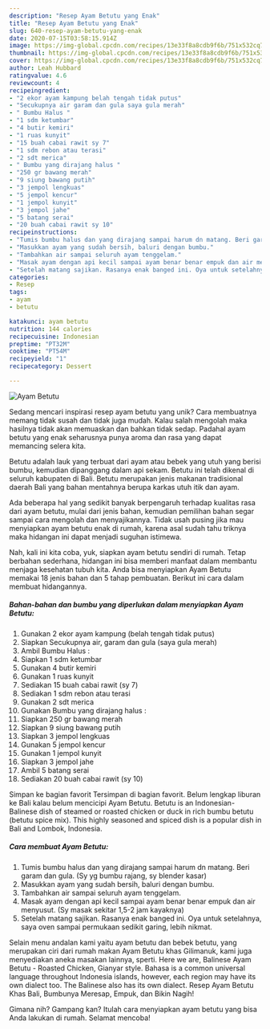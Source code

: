 ```yaml
---
description: "Resep Ayam Betutu yang Enak"
title: "Resep Ayam Betutu yang Enak"
slug: 640-resep-ayam-betutu-yang-enak
date: 2020-07-15T03:58:15.914Z
image: https://img-global.cpcdn.com/recipes/13e33f8a8cdb9f6b/751x532cq70/ayam-betutu-foto-resep-utama.jpg
thumbnail: https://img-global.cpcdn.com/recipes/13e33f8a8cdb9f6b/751x532cq70/ayam-betutu-foto-resep-utama.jpg
cover: https://img-global.cpcdn.com/recipes/13e33f8a8cdb9f6b/751x532cq70/ayam-betutu-foto-resep-utama.jpg
author: Leah Hubbard
ratingvalue: 4.6
reviewcount: 4
recipeingredient:
- "2 ekor ayam kampung belah tengah tidak putus"
- "Secukupnya air garam dan gula saya gula merah"
- " Bumbu Halus "
- "1 sdm ketumbar"
- "4 butir kemiri"
- "1 ruas kunyit"
- "15 buah cabai rawit sy 7"
- "1 sdm rebon atau terasi"
- "2 sdt merica"
- " Bumbu yang dirajang halus "
- "250 gr bawang merah"
- "9 siung bawang putih"
- "3 jempol lengkuas"
- "5 jempol kencur"
- "1 jempol kunyit"
- "3 jempol jahe"
- "5 batang serai"
- "20 buah cabai rawit sy 10"
recipeinstructions:
- "Tumis bumbu halus dan yang dirajang sampai harum dn matang. Beri garam dan gula. (Sy yg bumbu rajang, sy blender kasar)"
- "Masukkan ayam yang sudah bersih, baluri dengan bumbu."
- "Tambahkan air sampai seluruh ayam tenggelam."
- "Masak ayam dengan api kecil sampai ayam benar benar empuk dan air menyusut. (Sy masak sekitar 1,5-2 jam kayaknya)"
- "Setelah matang sajikan. Rasanya enak banged ini. Oya untuk setelahnya, saya oven sampai permukaan sedikit garing, lebih nikmat."
categories:
- Resep
tags:
- ayam
- betutu

katakunci: ayam betutu 
nutrition: 144 calories
recipecuisine: Indonesian
preptime: "PT32M"
cooktime: "PT54M"
recipeyield: "1"
recipecategory: Dessert

---
```



![Ayam Betutu](https://img-global.cpcdn.com/recipes/13e33f8a8cdb9f6b/751x532cq70/ayam-betutu-foto-resep-utama.jpg)

Sedang mencari inspirasi resep ayam betutu yang unik? Cara membuatnya memang tidak susah dan tidak juga mudah. Kalau salah mengolah maka hasilnya tidak akan memuaskan dan bahkan tidak sedap. Padahal ayam betutu yang enak seharusnya punya aroma dan rasa yang dapat memancing selera kita.

Betutu adalah lauk yang terbuat dari ayam atau bebek yang utuh yang berisi bumbu, kemudian dipanggang dalam api sekam. Betutu ini telah dikenal di seluruh kabupaten di Bali. Betutu merupakan jenis makanan tradisional daerah Bali yang bahan mentahnya berupa karkas utuh itik dan ayam.

Ada beberapa hal yang sedikit banyak berpengaruh terhadap kualitas rasa dari ayam betutu, mulai dari jenis bahan, kemudian pemilihan bahan segar sampai cara mengolah dan menyajikannya. Tidak usah pusing jika mau menyiapkan ayam betutu enak di rumah, karena asal sudah tahu triknya maka hidangan ini dapat menjadi suguhan istimewa.


Nah, kali ini kita coba, yuk, siapkan ayam betutu sendiri di rumah. Tetap berbahan sederhana, hidangan ini bisa memberi manfaat dalam membantu menjaga kesehatan tubuh kita. Anda bisa menyiapkan Ayam Betutu memakai 18 jenis bahan dan 5 tahap pembuatan. Berikut ini cara dalam membuat hidangannya.

<!--inarticleads1-->

##### Bahan-bahan dan bumbu yang diperlukan dalam menyiapkan Ayam Betutu:

1. Gunakan 2 ekor ayam kampung (belah tengah tidak putus)
1. Siapkan Secukupnya air, garam dan gula (saya gula merah)
1. Ambil  Bumbu Halus :
1. Siapkan 1 sdm ketumbar
1. Gunakan 4 butir kemiri
1. Gunakan 1 ruas kunyit
1. Sediakan 15 buah cabai rawit (sy 7)
1. Sediakan 1 sdm rebon atau terasi
1. Gunakan 2 sdt merica
1. Gunakan  Bumbu yang dirajang halus :
1. Siapkan 250 gr bawang merah
1. Siapkan 9 siung bawang putih
1. Siapkan 3 jempol lengkuas
1. Gunakan 5 jempol kencur
1. Gunakan 1 jempol kunyit
1. Siapkan 3 jempol jahe
1. Ambil 5 batang serai
1. Sediakan 20 buah cabai rawit (sy 10)


Simpan ke bagian favorit Tersimpan di bagian favorit. Belum lengkap liburan ke Bali kalau belum mencicipi Ayam Betutu. Betutu is an Indonesian-Balinese dish of steamed or roasted chicken or duck in rich bumbu betutu (betutu spice mix). This highly seasoned and spiced dish is a popular dish in Bali and Lombok, Indonesia. 

<!--inarticleads2-->

##### Cara membuat Ayam Betutu:

1. Tumis bumbu halus dan yang dirajang sampai harum dn matang. Beri garam dan gula. (Sy yg bumbu rajang, sy blender kasar)
1. Masukkan ayam yang sudah bersih, baluri dengan bumbu.
1. Tambahkan air sampai seluruh ayam tenggelam.
1. Masak ayam dengan api kecil sampai ayam benar benar empuk dan air menyusut. (Sy masak sekitar 1,5-2 jam kayaknya)
1. Setelah matang sajikan. Rasanya enak banged ini. Oya untuk setelahnya, saya oven sampai permukaan sedikit garing, lebih nikmat.


Selain menu andalan kami yaitu ayam betutu dan bebek betutu, yang merupakan ciri dari rumah makan Ayam Betutu khas Gilimanuk, kami juga menyediakan aneka masakan lainnya, sperti. Here we are, Balinese Ayam Betutu - Roasted Chicken, Gianyar style. Bahasa is a common universal language throughout Indonesia islands, however, each region may have its own dialect too. The Balinese also has its own dialect. Resep Ayam Betutu Khas Bali, Bumbunya Meresap, Empuk, dan Bikin Nagih! 

Gimana nih? Gampang kan? Itulah cara menyiapkan ayam betutu yang bisa Anda lakukan di rumah. Selamat mencoba!
